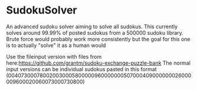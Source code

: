 # SudokuSolver
An advanced sudoku solver aiming to solve all sudokus. This currently solves around 99.99% of posted sudokus from a 500000 sudoku library. Brute force would probably work more consistently but the goal for this one is to actually "solve" it as a human would


Use the fileinput version with files from here:https://github.com/grantm/sudoku-exchange-puzzle-bank
The normal input versions can be individual sudokus pasted in this format (004073000780020030005800000960000000507000409000000026000009600020060073000730800)

